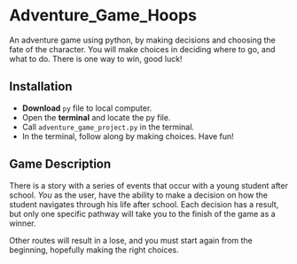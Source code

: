 # Adventure_Game_Hoops

An adventure game using python, by making decisions and choosing the fate of the character. You will make choices in deciding where to go, and what to do. There is one way to win, good luck!

## Installation

- **Download** `py` file to local computer.
- Open the **terminal** and locate the py file.
- Call `adventure_game_project.py` in the terminal.
- In the terminal, follow along by making choices. Have fun!

## Game Description

There is a story with a series of events that occur with a young student after school. _You_ as the user, have the ability to make a decision on how the student navigates through his life after school. Each decision has a result, but only one specific pathway will take you to the finish of the game as a winner. 

Other routes will result in a lose, and you must start again from the beginning, hopefully making the right choices.
